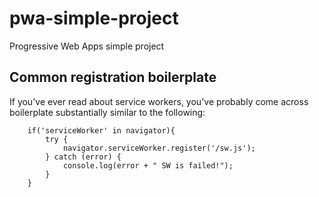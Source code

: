 # pwa-simple-project
Progressive Web Apps simple project



## Common registration boilerplate

If you've ever read about service workers, you've probably come across boilerplate substantially similar to the following:

```
    if('serviceWorker' in navigator){
        try {
            navigator.serviceWorker.register('/sw.js');
        } catch (error) {
            console.log(error + " SW is failed!");
        }
    }
```
